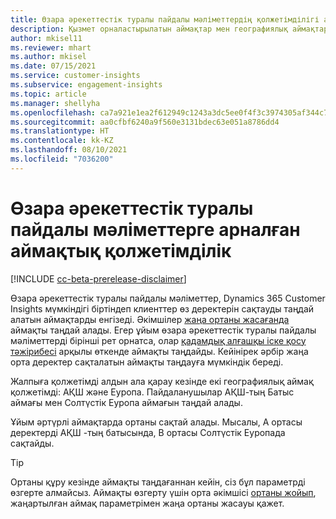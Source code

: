 ```yaml
---
title: Өзара әрекеттестік туралы пайдалы мәліметтердің қолжетімділігі аймақтары
description: Қызмет орналастырылатын аймақтар мен географиялық аймақтар туралы қосымша ақпарат.
author: mkisel11
ms.reviewer: mhart
ms.author: mkisel
ms.date: 07/15/2021
ms.service: customer-insights
ms.subservice: engagement-insights
ms.topic: article
ms.manager: shellyha
ms.openlocfilehash: ca7a921e1ea2f612949c1243a3dc5ee0f4f3c3974305af344c77b870db3e00a9
ms.sourcegitcommit: aa0cfbf6240a9f560e3131bdec63e051a8786dd4
ms.translationtype: HT
ms.contentlocale: kk-KZ
ms.lasthandoff: 08/10/2021
ms.locfileid: "7036200"
---
```

# <a name="regional-availability-for-engagement-insights"></a>Өзара әрекеттестік туралы пайдалы мәліметтерге арналған аймақтық қолжетімділік

[!INCLUDE [cc-beta-prerelease-disclaimer](includes/cc-beta-prerelease-disclaimer.md)]

Өзара әрекеттестік туралы пайдалы мәліметтер, Dynamics 365 Customer Insights мүмкіндігі біртіндеп клиенттер өз деректерін сақтауды таңдай алатын аймақтарды енгізеді. Әкімшілер [жаңа ортаны жасағанда](manage-environments-workspaces.md#create-an-environment) аймақты таңдай алады. Егер ұйым өзара әрекеттестік туралы пайдалы мәліметтерді бірінші рет орнатса, олар [қадамдық алғашқы іске қосу тәжірибесі](quickstart.md) арқылы өткенде аймақты таңдайды. Кейінірек әрбір жаңа орта деректер сақталатын аймақты таңдауға мүмкіндік береді.

Жалпыға қолжетімді алдын ала қарау кезінде екі географиялық аймақ қолжетімді: АҚШ және Еуропа. Пайдаланушылар АҚШ-тың Батыс аймағы мен Солтүстік Еуропа аймағын таңдай алады.

Ұйым әртүрлі аймақтарда ортаны сақтай алады. Мысалы, А ортасы деректерді АҚШ -тың батысында, В ортасы Солтүстік Еуропада сақтайды.

> [!TIP]
> Ортаны құру кезінде аймақты таңдағаннан кейін, сіз бұл параметрді өзгерте алмайсыз. Аймақты өзгерту үшін орта әкімшісі [ортаны жойып](manage-environments-workspaces.md#delete-an-environment), жаңартылған аймақ параметрімен жаңа ортаны жасауы қажет.

